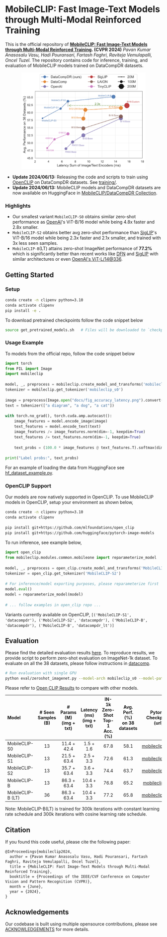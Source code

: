 # MobileCLIP: Fast Image-Text Models through Multi-Modal Reinforced Training

This is the official repository of
**[MobileCLIP: Fast Image-Text Models through Multi-Modal Reinforced Training](https://arxiv.org/pdf/2311.17049.pdf). (CVPR 2024)**
*Pavan Kumar Anasosalu Vasu, Hadi Pouransari, Fartash Faghri, Raviteja Vemulapalli, Oncel Tuzel.*
The repository contains code for inference, training, and evaluation of MobileCLIP models trained on DataCompDR datasets.

[//]: # (![MobileCLIP Performance]&#40;docs/fig_accuracy_latency.png&#41;)
<p align="center">
<img src="docs/fig_accuracy_latency.png" alt="Accuracy vs latency figure." width="400"/>
</p>

- **Update 2024/06/13:** Releasing the code and scripts to train using [OpenCLIP](https://github.com/mlfoundations/open_clip/tree/main/src/open_clip) on DataCompDR datasets. See [training/](./training/).
- **Update 2024/06/13:** MobileCLIP models and DataCompDR datasets are now available on HuggingFace in [MobileCLIP/DataCompDR Collection](https://huggingface.co/collections/apple/mobileclip-models-datacompdr-data-665789776e1aa2b59f35f7c8).

### Highlights
* Our smallest variant `MobileCLIP-S0` obtains similar zero-shot performance as [OpenAI](https://arxiv.org/abs/2103.00020)'s ViT-B/16 model while being 4.8x faster and 2.8x smaller.
* `MobileCLIP-S2` obtains better avg zero-shot performance than [SigLIP](https://arxiv.org/abs/2303.15343)'s ViT-B/16 model while being 2.3x faster and 2.1x smaller, and trained with 3x less seen samples.
* `MobileCLIP-B`(LT) attains zero-shot ImageNet performance of **77.2%** which is significantly better than recent works like [DFN](https://arxiv.org/abs/2309.17425) and [SigLIP](https://arxiv.org/abs/2303.15343) with similar architectures or even [OpenAI's ViT-L/14@336](https://arxiv.org/abs/2103.00020).

## Getting Started

### Setup
```bash
conda create -n clipenv python=3.10
conda activate clipenv
pip install -e .
```
To download pretrained checkpoints follow the code snippet below
```bash
source get_pretrained_models.sh   # Files will be downloaded to `checkpoints` directory.
```

### Usage Example
To models from the official repo, follow the code snippet below
```python
import torch
from PIL import Image
import mobileclip

model, _, preprocess = mobileclip.create_model_and_transforms('mobileclip_s0', pretrained='/path/to/mobileclip_s0.pt')
tokenizer = mobileclip.get_tokenizer('mobileclip_s0')

image = preprocess(Image.open("docs/fig_accuracy_latency.png").convert('RGB')).unsqueeze(0)
text = tokenizer(["a diagram", "a dog", "a cat"])

with torch.no_grad(), torch.cuda.amp.autocast():
    image_features = model.encode_image(image)
    text_features = model.encode_text(text)
    image_features /= image_features.norm(dim=-1, keepdim=True)
    text_features /= text_features.norm(dim=-1, keepdim=True)

    text_probs = (100.0 * image_features @ text_features.T).softmax(dim=-1)

print("Label probs:", text_probs)
```

For an example of loading the data from HuggingFace see 
[hf_dataset_example.py](./hf_dataset_example.py).

### OpenCLIP Support
Our models are now natively supported in OpenCLIP. To use MobileCLIP models in OpenCLIP, setup your environment as shown below,
```bash
conda create -n clipenv python=3.10
conda activate clipenv

pip install git+https://github.com/mlfoundations/open_clip
pip install git+https://github.com/huggingface/pytorch-image-models
```

To run inference, see example below,
```python
import open_clip
from mobileclip.modules.common.mobileone import reparameterize_model
 
model, _, preprocess = open_clip.create_model_and_transforms('MobileCLIP-S2', pretrained='datacompdr')
tokenizer = open_clip.get_tokenizer('MobileCLIP-S2')

# For inference/model exporting purposes, please reparameterize first
model.eval() 
model = reparameterize_model(model)

# ... follow examples in open_clip repo ...
```
Variants currently available on OpenCLIP, 
 `[('MobileCLIP-S1', 'datacompdr'),
  ('MobileCLIP-S2', 'datacompdr'),
  ('MobileCLIP-B', 'datacompdr'),
  ('MobileCLIP-B', 'datacompdr_lt')]`


## Evaluation
Please find the detailed evaluation results [here](./results).
To reproduce results, we provide script to perform zero-shot evaluation on ImageNet-1k dataset. 
To evaluate on all the 38 datasets, please follow instructions in [datacomp](https://github.com/mlfoundations/datacomp).
```bash
# Run evaluation with single GPU
python eval/zeroshot_imagenet.py --model-arch mobileclip_s0 --model-path /path/to/mobileclip_s0.pt
```

Please refer to [Open CLIP Results](https://github.com/mlfoundations/open_clip/blob/main/docs/openclip_results.csv) to compare with other models.

| Model             |   # Seen <BR>Samples (B)   | # Params (M) <BR> (img + txt) | Latency (ms) <BR> (img + txt)  | IN-1k Zero-Shot <BR> Top-1 Acc. (%) | Avg. Perf. (%) <BR> on 38 datasets |                                            Pytorch Checkpoint (url)                                            |
|:------------------|:----------------------:|:-----------------------------:|:------------------------------:|:-----------------------------------:|:----------------------------------:|:--------------------------------------------------------------------------------------------------------------:|
| MobileCLIP-S0     |           13           |          11.4 + 42.4          |           1.5 + 1.6            |                67.8                 |                58.1                |  [mobileclip_s0.pt](https://docs-assets.developer.apple.com/ml-research/datasets/mobileclip/mobileclip_s0.pt)  |
| MobileCLIP-S1     |           13           |          21.5 + 63.4          |           2.5 + 3.3           |                72.6                 |                61.3                |  [mobileclip_s1.pt](https://docs-assets.developer.apple.com/ml-research/datasets/mobileclip/mobileclip_s1.pt)  |
| MobileCLIP-S2     |           13           |          35.7 + 63.4          |           3.6 + 3.3           |                74.4                 |                63.7                |  [mobileclip_s2.pt](https://docs-assets.developer.apple.com/ml-research/datasets/mobileclip/mobileclip_s2.pt)  |
| MobileCLIP-B      |           13           |          86.3 + 63.4          |          10.4 + 3.3           |                76.8                 |                65.2                |   [mobileclip_b.pt](https://docs-assets.developer.apple.com/ml-research/datasets/mobileclip/mobileclip_b.pt)   |
| MobileCLIP-B (LT) |           36           |          86.3 + 63.4          |          10.4 + 3.3           |                77.2                 |                65.8                | [mobileclip_blt.pt](https://docs-assets.developer.apple.com/ml-research/datasets/mobileclip/mobileclip_blt.pt) |

Note: MobileCLIP-B(LT) is trained for 300k iterations with constant learning rate schedule and 300k iterations with cosine learning rate schedule.

## Citation
If you found this code useful, please cite the following paper:
```
@InProceedings{mobileclip2024,
  author = {Pavan Kumar Anasosalu Vasu, Hadi Pouransari, Fartash Faghri, Raviteja Vemulapalli, Oncel Tuzel},
  title = {MobileCLIP: Fast Image-Text Models through Multi-Modal Reinforced Training},
  booktitle = {Proceedings of the IEEE/CVF Conference on Computer Vision and Pattern Recognition (CVPR)},
  month = {June},
  year = {2024},
}
```

## Acknowledgements
Our codebase is built using multiple opensource contributions, please see [ACKNOWLEDGEMENTS](ACKNOWLEDGEMENTS) for more details. 
